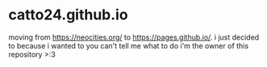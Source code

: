 # catto24.github.io
moving from https://neocities.org/ to https://pages.github.io/.
i just decided to because i wanted to
you can't tell me what to do i'm the owner of this repository >:3

